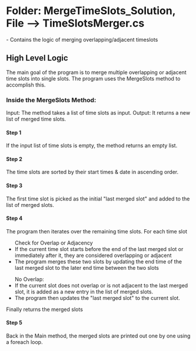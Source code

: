 <h1>Folder: MergeTimeSlots_Solution, File --> TimeSlotsMerger.cs </h1> 
  - Contains the logic of merging overlapping/adjacent timeslots

<H2>High Level  Logic</H2>
The main goal of the program is to merge multiple overlapping or adjacent time slots into single slots.
The program uses the MergeSlots method to accomplish this.

<H3>Inside the MergeSlots Method:</H3>
Input: The method takes a list of time slots as input.
Output: It returns a new list of merged time slots.

<h4>Step 1</h4>
If the input list of time slots is empty, the method returns an empty list.
<h4>Step 2</h4>
The time slots are sorted by their start times & date in ascending order. 
<h4>Step 3</h4>
The first time slot is picked as the initial "last merged slot" and added to the list of merged slots.
<h4>Step 4</h4>
The program then iterates over the remaining time slots. For each time slot
  <ul>
    Check for Overlap or Adjacency
    <li>If the current time slot starts before the end of the last merged slot or immediately after it, they are considered overlapping or adjacent</li>
    <li>The program merges these two slots by updating the end time of the last merged slot to the later end time between the two slots</li>
    </ul>
<ul>No Overlap:
    <li>If the current slot does not overlap or is not adjacent to the last merged slot, it is added as a new entry in the list of merged slots.</li>
    <li>The program then updates the "last merged slot" to the current slot.</li>
  </ul>
Finally returns the merged slots 

<h4>Step 5</h4>
Back in the Main method, the merged slots are printed out one by one using a foreach loop.
